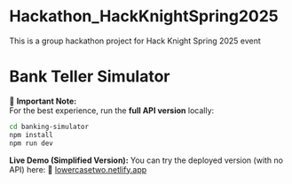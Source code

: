 # Hackathon_HackKnightSpring2025
This is a group hackathon project for Hack Knight Spring 2025 event

# Bank Teller Simulator

🚨 **Important Note:**  
For the best experience, run the **full API version** locally:  
```sh
cd banking-simulator
npm install
npm run dev
```



**Live Demo (Simplified Version):**
You can try the deployed version (with no API) here:
🔗 [lowercasetwo.netlify.app](https://lowercasetwo.netlify.app)

